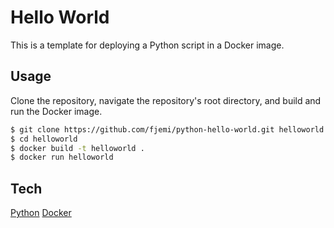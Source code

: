 # Hello World
This is a template for deploying a Python script in a Docker image.

## Usage
Clone the repository, navigate the repository's root directory, and build and 
run the Docker image.
```sh
$ git clone https://github.com/fjemi/python-hello-world.git helloworld
$ cd helloworld
$ docker build -t helloworld .
$ docker run helloworld
```
## Tech
 [Python](https://python.org)
 [Docker](https://docker.com)
